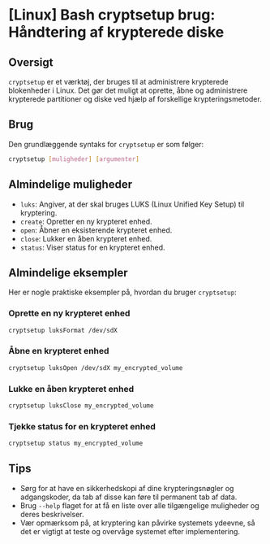 # [Linux] Bash cryptsetup brug: Håndtering af krypterede diske

## Oversigt
`cryptsetup` er et værktøj, der bruges til at administrere krypterede blokenheder i Linux. Det gør det muligt at oprette, åbne og administrere krypterede partitioner og diske ved hjælp af forskellige krypteringsmetoder.

## Brug
Den grundlæggende syntaks for `cryptsetup` er som følger:

```bash
cryptsetup [muligheder] [argumenter]
```

## Almindelige muligheder
- `luks`: Angiver, at der skal bruges LUKS (Linux Unified Key Setup) til kryptering.
- `create`: Opretter en ny krypteret enhed.
- `open`: Åbner en eksisterende krypteret enhed.
- `close`: Lukker en åben krypteret enhed.
- `status`: Viser status for en krypteret enhed.

## Almindelige eksempler
Her er nogle praktiske eksempler på, hvordan du bruger `cryptsetup`:

### Oprette en ny krypteret enhed
```bash
cryptsetup luksFormat /dev/sdX
```

### Åbne en krypteret enhed
```bash
cryptsetup luksOpen /dev/sdX my_encrypted_volume
```

### Lukke en åben krypteret enhed
```bash
cryptsetup luksClose my_encrypted_volume
```

### Tjekke status for en krypteret enhed
```bash
cryptsetup status my_encrypted_volume
```

## Tips
- Sørg for at have en sikkerhedskopi af dine krypteringsnøgler og adgangskoder, da tab af disse kan føre til permanent tab af data.
- Brug `--help` flaget for at få en liste over alle tilgængelige muligheder og deres beskrivelser.
- Vær opmærksom på, at kryptering kan påvirke systemets ydeevne, så det er vigtigt at teste og overvåge systemet efter implementering.